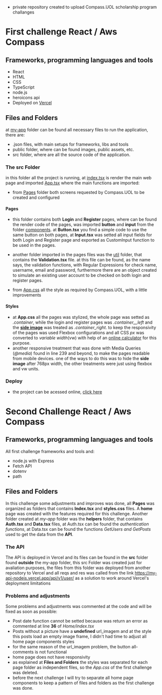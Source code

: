 -  private repository created to upload Compass.UOL scholarship program challanges

# First challenge React / Aws Compass

## Frameworks, programming languages and tools 

- React 
- HTML
- CSS
- TypeScript
- node.js
- heroicons api
- Deployed on [Vercel](https://vercel.com/dashboard)

## Files and Folders

at [my-app](https://github.com/VTellesRg/challenges-react-aws-compass/tree/main/my-app) folder can be found all necessary files to run the application, there are:

- .json files, with main setups for frameworks, libs and tools
- public folder, where can be found images, public assets, etc.
- src folder, where are all the source code of the application.

### The src Folder

in this folder all the project is running, at [index.tsx](https://github.com/VTellesRg/challenges-react-aws-compass/blob/main/my-app/src/index.tsx) is render the main web page and imported [App.tsx](https://github.com/VTellesRg/challenges-react-aws-compass/blob/main/my-app/src/App.tsx) where the main functions are imported:
 - from [Pages](https://github.com/VTellesRg/challenges-react-aws-compass/tree/main/my-app/src/pages) folder both screens requested by Compass.UOL to be created and configured
 
 #### Pages
 - this folder contains both **Login** and **Register** pages, where can be found the render code of the pages, was imported **button** and **input** from the folder [components](https://github.com/VTellesRg/challenges-react-aws-compass/tree/main/my-app/src/components). at **Button.tsx** you find a simple code to use the same button on both pages, at **Input.tsx** was setted all input fields for both Login and Register page and exported as CustomInput function to be used in the pages.
 - another folder imported in the pages files was the [util](https://github.com/VTellesRg/challenges-react-aws-compass/tree/main/my-app/src/util) folder, that contains the **Validation.tsx** file. at this file can be found, as the name says, the validation functions, with Regular Expressions for check name, username, email and password, furthermore there are an object created to simulate an existing user account to be checked on both login and register pages.
 
 - from [App.css](https://github.com/VTellesRg/challenges-react-aws-compass/blob/main/my-app/src/App.css) all the style as required by Compass.UOL, with a little improvements
 
#### Styles
- at **App.css** all the pages was stylized, the whole page was setted as *.container*, while the login and register pages was *.container__left* and the [**side image**](https://github.com/VTellesRg/challenges-react-aws-compass/blob/main/my-app/public/assets/images/side_image.png) was treated as *.container_right*. to keep the responsivity of the pages was used Flexbox configurations and all CSS *px* was converted to *variable width*(vw) with help of an [online calculator](https://web-development.space/tools/px-to-vw/) for this purpose.
- another responsive treatment that was done with Media Queries (*@media*) found in line 239 and beyond, to make the pages readable from mobile devices. one of the ways to do this was to hide the **side image** after 768px width, the other treatments were just using flexbox and vw units.

### Deploy

- the project can be acessed online, [click here](https://challenges-react-aws-compass.vercel.app/)


# Second Challenge React / Aws Compass

## Frameworks, programming languages and tools 

All first challenge frameworks and tools and: 

- node.js with Express
- Fetch API
- dotenv
- path

## Files and Folders

 In this challenge some adjustments and improves was done, all **Pages** was organized as folders that contains **Index.tsx** and **styles.css** files. A **home** page was created with the features required for this challenge. Another folder created at *my-app* folder was the **helpers** folder, that contains **Auth.tsx** and **Data.tsx** files, at Auth.tsx can be found the *authentication functions*, at Data.tsx can be found the functions *GetUsers and GetPosts* used to get the data from the **API**.

 ### The API

The API is deployed in Vercel and its files can be found in the **src** folder found **outside** the my-app folder, this src Folder was created just for avaliation purposes, the files from this folder was deployed from another repository to Vercel and all reqs and res was called from the link https://my-api-nodejs.vercel.app/api/v1/user/ as a solution to work around Vercel's deployment limitations

### Problems and adjustments

Some problems and adjustments was commented at the code and will be fixed as soon as possible:

- Post date function cannot be setted because was return an error as commented at line **36** of *Home/index.tsx*
- Posts without a picture have a **undefined** url_imagem and at the style this posts load an empty image frame, I didn't had time to adjust all home page components styles
- for the same reason of the url_imagem problem, the button all-comments is not functional
- home page does not have responsivity
- as explained at **Files and Folders** the styles was separated for each page folder as independent files, so the *App.css* of the first challenge was deleted.
- before the next challenge I will try to separate all home page components to keep a pattern of files and folders as the first challenge was done.
